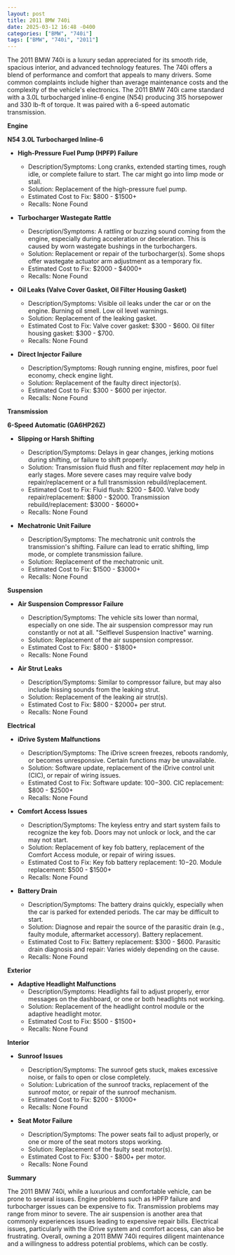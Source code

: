 ```yaml
---
layout: post
title: 2011 BMW 740i
date: 2025-03-12 16:48 -0400
categories: ["BMW", "740i"]
tags: ["BMW", "740i", "2011"]
---
```

The 2011 BMW 740i is a luxury sedan appreciated for its smooth ride, spacious interior, and advanced technology features. The 740i offers a blend of performance and comfort that appeals to many drivers. Some common complaints include higher than average maintenance costs and the complexity of the vehicle's electronics. The 2011 BMW 740i came standard with a 3.0L turbocharged inline-6 engine (N54) producing 315 horsepower and 330 lb-ft of torque. It was paired with a 6-speed automatic transmission.

**Engine**

**N54 3.0L Turbocharged Inline-6**

*   **High-Pressure Fuel Pump (HPFP) Failure**
    *   Description/Symptoms: Long cranks, extended starting times, rough idle, or complete failure to start. The car might go into limp mode or stall.
    *   Solution: Replacement of the high-pressure fuel pump.
    *   Estimated Cost to Fix: $800 - $1500+
    *   Recalls: None Found

*   **Turbocharger Wastegate Rattle**
    *   Description/Symptoms: A rattling or buzzing sound coming from the engine, especially during acceleration or deceleration. This is caused by worn wastegate bushings in the turbochargers.
    *   Solution: Replacement or repair of the turbocharger(s). Some shops offer wastegate actuator arm adjustment as a temporary fix.
    *   Estimated Cost to Fix: $2000 - $4000+
    *   Recalls: None Found

*   **Oil Leaks (Valve Cover Gasket, Oil Filter Housing Gasket)**
    *   Description/Symptoms: Visible oil leaks under the car or on the engine. Burning oil smell. Low oil level warnings.
    *   Solution: Replacement of the leaking gasket.
    *   Estimated Cost to Fix: Valve cover gasket: $300 - $600. Oil filter housing gasket: $300 - $700.
    *   Recalls: None Found

*   **Direct Injector Failure**
    *   Description/Symptoms: Rough running engine, misfires, poor fuel economy, check engine light.
    *   Solution: Replacement of the faulty direct injector(s).
    *   Estimated Cost to Fix: $300 - $600 per injector.
    *   Recalls: None Found

**Transmission**

**6-Speed Automatic (GA6HP26Z)**

*   **Slipping or Harsh Shifting**
    *   Description/Symptoms: Delays in gear changes, jerking motions during shifting, or failure to shift properly.
    *   Solution: Transmission fluid flush and filter replacement *may* help in early stages. More severe cases may require valve body repair/replacement or a full transmission rebuild/replacement.
    *   Estimated Cost to Fix: Fluid flush: $200 - $400. Valve body repair/replacement: $800 - $2000. Transmission rebuild/replacement: $3000 - $6000+
    *   Recalls: None Found

*   **Mechatronic Unit Failure**
    *   Description/Symptoms: The mechatronic unit controls the transmission's shifting. Failure can lead to erratic shifting, limp mode, or complete transmission failure.
    *   Solution: Replacement of the mechatronic unit.
    *   Estimated Cost to Fix: $1500 - $3000+
    *   Recalls: None Found

**Suspension**

*   **Air Suspension Compressor Failure**
    *   Description/Symptoms: The vehicle sits lower than normal, especially on one side. The air suspension compressor may run constantly or not at all. "Selflevel Suspension Inactive" warning.
    *   Solution: Replacement of the air suspension compressor.
    *   Estimated Cost to Fix: $800 - $1800+
    *   Recalls: None Found

*   **Air Strut Leaks**
    *   Description/Symptoms: Similar to compressor failure, but may also include hissing sounds from the leaking strut.
    *   Solution: Replacement of the leaking air strut(s).
    *   Estimated Cost to Fix: $800 - $2000+ per strut.
    *   Recalls: None Found

**Electrical**

*   **iDrive System Malfunctions**
    *   Description/Symptoms: The iDrive screen freezes, reboots randomly, or becomes unresponsive. Certain functions may be unavailable.
    *   Solution: Software update, replacement of the iDrive control unit (CIC), or repair of wiring issues.
    *   Estimated Cost to Fix: Software update: $100-$300. CIC replacement: $800 - $2500+
    *   Recalls: None Found

*   **Comfort Access Issues**
    *   Description/Symptoms: The keyless entry and start system fails to recognize the key fob. Doors may not unlock or lock, and the car may not start.
    *   Solution: Replacement of key fob battery, replacement of the Comfort Access module, or repair of wiring issues.
    *   Estimated Cost to Fix: Key fob battery replacement: $10-$20. Module replacement: $500 - $1500+
    *   Recalls: None Found

*   **Battery Drain**
    *   Description/Symptoms: The battery drains quickly, especially when the car is parked for extended periods. The car may be difficult to start.
    *   Solution: Diagnose and repair the source of the parasitic drain (e.g., faulty module, aftermarket accessory). Battery replacement.
    *   Estimated Cost to Fix: Battery replacement: $300 - $600. Parasitic drain diagnosis and repair: Varies widely depending on the cause.
    *   Recalls: None Found

**Exterior**

*   **Adaptive Headlight Malfunctions**
    *   Description/Symptoms: Headlights fail to adjust properly, error messages on the dashboard, or one or both headlights not working.
    *   Solution: Replacement of the headlight control module or the adaptive headlight motor.
    *   Estimated Cost to Fix: $500 - $1500+
    *   Recalls: None Found

**Interior**

*   **Sunroof Issues**
    *   Description/Symptoms: The sunroof gets stuck, makes excessive noise, or fails to open or close completely.
    *   Solution: Lubrication of the sunroof tracks, replacement of the sunroof motor, or repair of the sunroof mechanism.
    *   Estimated Cost to Fix: $200 - $1000+
    *   Recalls: None Found

*   **Seat Motor Failure**
    *   Description/Symptoms: The power seats fail to adjust properly, or one or more of the seat motors stops working.
    *   Solution: Replacement of the faulty seat motor(s).
    *   Estimated Cost to Fix: $300 - $800+ per motor.
    *   Recalls: None Found

**Summary**

The 2011 BMW 740i, while a luxurious and comfortable vehicle, can be prone to several issues. Engine problems such as HPFP failure and turbocharger issues can be expensive to fix. Transmission problems may range from minor to severe. The air suspension is another area that commonly experiences issues leading to expensive repair bills. Electrical issues, particularly with the iDrive system and comfort access, can also be frustrating. Overall, owning a 2011 BMW 740i requires diligent maintenance and a willingness to address potential problems, which can be costly.

